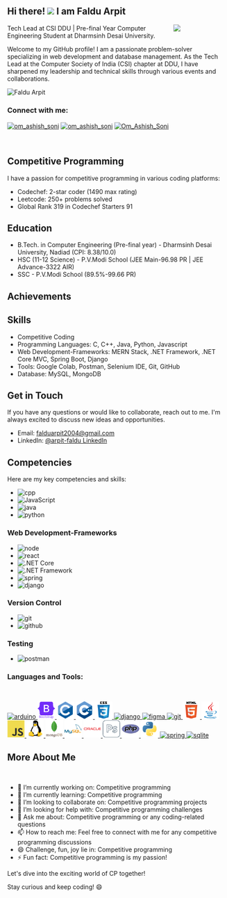 
<div>

## Hi there! <img src="https://media.giphy.com/media/cLGu3Icy4OImKOJpai/giphy.gif" width="32"> I am Faldu Arpit 

<img align='right' src="https://media1.giphy.com/media/St8Fupl4K8Lyl5E9G7/giphy.gif?cid=ecf05e47z9x7dwocmvenuctj07lj7sfrhua3xqsoklr0cch4&ep=v1_gifs_related&rid=giphy.gif&ct=s" width="24%">
Tech Lead at CSI DDU | Pre-final Year Computer Engineering Student at Dharmsinh Desai University.

Welcome to my GitHub profile! I am a passionate problem-solver specializing in web development and database management. As the Tech Lead at the Computer Society of India (CSI) chapter at DDU, I have sharpened my leadership and technical skills through various events and collaborations.
<p><img align="left" src="https://github-readme-stats.vercel.app/api/top-langs?username=ArpitFaldu&show_icons=true&locale=en&layout=compact" alt="Faldu Arpit" /></p>
</div>



<br/>

<h3 align="left">Connect with me:</h3>
<p align="left">
<a href="https://www.linkedin.com/in/arpit-faldu/" target="blank"><img align="center" src="https://raw.githubusercontent.com/rahuldkjain/github-profile-readme-generator/master/src/images/icons/Social/linked-in-alt.svg" alt="om_ashish_soni" height="30" width="40" /></a>
<a href="https://www.codechef.com/users/arpit_faldu" target="blank"><img align="center" src="https://cdn.jsdelivr.net/npm/simple-icons@3.1.0/icons/codechef.svg" alt="om_ashish_soni" height="30" width="40" /></a>
<a href="https://leetcode.com/u/Arpit_Faldu/" target="blank"><img align="center" src="https://raw.githubusercontent.com/rahuldkjain/github-profile-readme-generator/master/src/images/icons/Social/leet-code.svg" alt="Om_Ashish_Soni" height="30" width="40" /></a>
<!-- <a href="https://www.geeksforgeeks.org/user/vasuvekas46e/" target="blank"><img align="center" src="https://raw.githubusercontent.com/rahuldkjain/github-profile-readme-generator/master/src/images/icons/Social/geeks-for-geeks.svg" alt="oms279400" height="30" width="40" /></a>
 -->
</p>
<br>


## Competitive Programming

I have a passion for competitive programming in various coding platforms:

- Codechef: 2-star coder (1490 max rating)
- Leetcode: 250+ problems solved
- Global Rank 319 in Codechef Starters 91

## Education

- B.Tech. in Computer Engineering (Pre-final year) - Dharmsinh Desai University, Nadiad (CPI: 8.38/10.0)
- HSC (11-12 Science) - P.V.Modi School (JEE Main-96.98 PR | JEE Advance-3322 AIR)
- SSC - P.V.Modi School (89.5%-99.66 PR)

## Achievements



## Skills

- Competitive Coding
- Programming Languages: C, C++, Java, Python, Javascript
- Web Development-Frameworks: MERN Stack, .NET Framework, .NET Core MVC, Spring Boot, Django
- Tools: Google Colab, Postman, Selenium IDE, Git, GitHub
- Database: MySQL, MongoDB



<!--## Projects

Here are some noteworthy projects I've worked on:



1. **AI Search Engine - Anusandhan** (Web) [Source Code](https://github.com/om-ashish-soni/ai_search_engine)
   - Tech stack: Python , Streamlit, NodeJS, Playwright, Hugging Face Transformers, Mistral , Mixtral , LLM
   - Description: Anusandhan is an AI-powered search engine designed to provide real-time search capabilities with concise answers and reference sources. It features a frontend UI written in Streamlit for easy interaction and a backend API developed using Node.js.

2. **Vivechan AI For Spirtual Assistance** (Web) [Source Code](https://github.com/om-ashish-soni/vivechan-multilingual)
   - Tech stack: Python , Streamlit, FAISS , Hugging Face Transformers, Mistral , Mixtral , LLM
   - Description: Vivechan AI - a powerful AI capable of reasoning on Spiritual Matters, capable of QnA , Discussions on Spiritual Matters.

3. **TopShlok** (Web) [Source Code](https://github.com/om-ashish-soni/TopShlok) [Live Demo](https://topshlok.streamlit.app/)
   - Tech stack: Python , Streamlit, Sentence Transformers, Annoy Indices
   - Description: TopShlok : The AI assistant on Shrimad Bhagwad Geeta Ask any query and it will reply most insightful shlok meaning from Shrimad Bhagwad Geeta

4. **Competitive Coding Hub** (Web, Android, iOS)
   - Tech stack: MongoDB, Angular, Node.js, Express.js, Flutter, JWT, ACE lib
   - Description: A comprehensive platform for competitive programming and DSA practice, offering programming problems and solutions in C++, Python, and JavaScript.

5. **Network Graph Visualizer** (Web App)
   - Tech stack: SVG, jQuery, JavaScript
   - Description: An interactive web app for visualizing and downloading graphs with real-time updates and dynamic input modifications.

6. **Student GPA Predictor** (Web)
   - Tech stack: Linear Regression, Python, NumPy, PyTorch
   - Description: Developed an AI model using linear regression and Gradient Descent algorithm to predict a student's GPA based on their internal exam marks.
-->

## Get in Touch

If you have any questions or would like to collaborate, reach out to me. I'm always excited to discuss new ideas and opportunities.

- Email: [falduarpit2004@gmail.com](mailto:falduarpit2004@gmail.com)
- LinkedIn: [@arpit-faldu LinkedIn](https://www.linkedin.com/in/arpit-faldu/)
  
## Competencies


Here are my key competencies and skills:

- ![cpp](https://img.shields.io/badge/c%2B%2B-%2300599C.svg?style=for-the-badge&logo=c%2B%2B&logoColor=white)
- ![JavaScript](https://img.shields.io/badge/JavaScript-%23F7DF1E.svg?style=for-the-badge&logo=javascript&logoColor=black)
- ![java](https://img.shields.io/badge/java-%FFA500.svg?style=for-the-badge&logo=java&logoColor=white)
- ![python](https://img.shields.io/badge/python-%233776AB.svg?style=for-the-badge&logo=python&logoColor=white)

### Web Development-Frameworks
 
- ![node](https://img.shields.io/badge/node.js-%23339933.svg?style=for-the-badge&logo=node.js&logoColor=white) 
- ![react](https://img.shields.io/badge/react-%2361DAFB.svg?style=for-the-badge&logo=react&logoColor=white)
- ![.NET Core](https://img.shields.io/badge/.NET%20Core-512BD4.svg?style=for-the-badge&logo=.net&logoColor=white)
- ![.NET Framework](https://img.shields.io/badge/.NET%20Framework-512BD4.svg?style=for-the-badge&logo=.net&logoColor=white)
- ![spring](https://img.shields.io/badge/spring-%236DB33F.svg?style=for-the-badge&logo=spring&logoColor=white)
- ![django](https://img.shields.io/badge/django-%23092E20.svg?style=for-the-badge&logo=django&logoColor=white)



<!--
### Cloud Technologies

- ![gcp](https://img.shields.io/badge/Google%20Cloud-%234285F4.svg?style=for-the-badge&logo=google-cloud&logoColor=white) 
- ![docker](https://img.shields.io/badge/docker-%232496ED.svg?style=for-the-badge&logo=docker&logoColor=white) 
- ![aws](https://img.shields.io/badge/AWS-%23FF9900.svg?style=for-the-badge&logo=amazon-aws&logoColor=white) 
- ![heroku](https://img.shields.io/badge/heroku-%23430098.svg?style=for-the-badge&logo=heroku&logoColor=white)
-->  

### Version Control

- ![git](https://img.shields.io/badge/git-%23F05033.svg?style=for-the-badge&logo=git&logoColor=white) 
- ![github](https://img.shields.io/badge/github-%23181717.svg?style=for-the-badge&logo=github&logoColor=white) 


<!-- ### Machine Learning & Deep Learning -->

<!-- - ![scikit-learn](https://img.shields.io/badge/scikit--learn-%23F7931E.svg?style=for-the-badge&logo=scikit-learn&logoColor=white) scikit-learn -->
<!-- - ![pandas](https://img.shields.io/badge/pandas-%23150458.svg?style=for-the-badge&logo=pandas&logoColor=white) pandas -->
<!-- - ![pytorch](https://img.shields.io/badge/pytorch-%23EE4C2C.svg?style=for-the-badge&logo=pytorch&logoColor=white) PyTorch -->
<!-- - ![matplotlib](https://img.shields.io/badge/matplotlib-%23FF6C37.svg?style=for-the-badge&logo=matplotlib&logoColor=white) matplotlib -->
<!-- - ![colab](https://img.shields.io/badge/Google%20Colab-%23F9AB00.svg?style=for-the-badge&logo=google-colab&logoColor=white)  -->
<!-- - ![kaggle](https://img.shields.io/badge/kaggle-%2320BEFF.svg?style=for-the-badge&logo=kaggle&logoColor=white) Kaggle -->


### Testing

- ![postman](https://img.shields.io/badge/postman-%23FF6C37.svg?style=for-the-badge&logo=postman&logoColor=white)

<h3 align="left">Languages and Tools:</h3>
<br>
<p align="left"> 
  <a href="https://www.arduino.cc/" target="_blank" rel="noreferrer"> <img src="https://cdn.worldvectorlogo.com/logos/arduino-1.svg" alt="arduino" width="40" height="40"/> </a> 
  <a href="https://getbootstrap.com" target="_blank" rel="noreferrer"> <img src="https://raw.githubusercontent.com/devicons/devicon/master/icons/bootstrap/bootstrap-plain-wordmark.svg" alt="bootstrap" width="40" height="40"/> </a> 
  <a href="https://www.cprogramming.com/" target="_blank" rel="noreferrer"> <img src="https://raw.githubusercontent.com/devicons/devicon/master/icons/c/c-original.svg" alt="c" width="40" height="40"/> </a> 
  <a href="https://www.w3schools.com/cpp/" target="_blank" rel="noreferrer"> <img src="https://raw.githubusercontent.com/devicons/devicon/master/icons/cplusplus/cplusplus-original.svg" alt="cplusplus" width="40" height="40"/> </a> 
  <a href="https://www.w3schools.com/css/" target="_blank" rel="noreferrer"> <img src="https://raw.githubusercontent.com/devicons/devicon/master/icons/css3/css3-original-wordmark.svg" alt="css3" width="40" height="40"/> </a> 
  <a href="https://www.djangoproject.com/" target="_blank" rel="noreferrer"> <img src="https://cdn.worldvectorlogo.com/logos/django.svg" alt="django" width="40" height="40"/> </a> 
  <a href="https://www.figma.com/" target="_blank" rel="noreferrer"> <img src="https://www.vectorlogo.zone/logos/figma/figma-icon.svg" alt="figma" width="40" height="40"/> </a> 
  <a href="https://git-scm.com/" target="_blank" rel="noreferrer"> <img src="https://www.vectorlogo.zone/logos/git-scm/git-scm-icon.svg" alt="git" width="40" height="40"/> </a> 
  <a href="https://www.w3.org/html/" target="_blank" rel="noreferrer"> <img src="https://raw.githubusercontent.com/devicons/devicon/master/icons/html5/html5-original-wordmark.svg" alt="html5" width="40" height="40"/> </a> 
  <a href="https://www.java.com" target="_blank" rel="noreferrer"> <img src="https://raw.githubusercontent.com/devicons/devicon/master/icons/java/java-original.svg" alt="java" width="40" height="40"/> </a> 
  <a href="https://developer.mozilla.org/en-US/docs/Web/JavaScript" target="_blank" rel="noreferrer"> <img src="https://raw.githubusercontent.com/devicons/devicon/master/icons/javascript/javascript-original.svg" alt="javascript" width="40" height="40"/> </a> 
  <a href="https://www.linux.org/" target="_blank" rel="noreferrer"> <img src="https://raw.githubusercontent.com/devicons/devicon/master/icons/linux/linux-original.svg" alt="linux" width="40" height="40"/> 
  </a> 
  <a href="https://www.mongodb.com/" target="_blank" rel="noreferrer"> <img src="https://raw.githubusercontent.com/devicons/devicon/master/icons/mongodb/mongodb-original-wordmark.svg" alt="mongodb" width="40" height="40"/> </a> 
  <a href="https://www.mysql.com/" target="_blank" rel="noreferrer"> <img src="https://raw.githubusercontent.com/devicons/devicon/master/icons/mysql/mysql-original-wordmark.svg" alt="mysql" width="40" height="40"/> </a> 
  <a href="https://www.oracle.com/" target="_blank" rel="noreferrer"> <img src="https://raw.githubusercontent.com/devicons/devicon/master/icons/oracle/oracle-original.svg" alt="oracle" width="40" height="40"/> </a> 
  <a href="https://www.photoshop.com/en" target="_blank" rel="noreferrer"> <img src="https://raw.githubusercontent.com/devicons/devicon/master/icons/photoshop/photoshop-line.svg" alt="photoshop" width="40" height="40"/> </a> 
  <a href="https://www.php.net" target="_blank" rel="noreferrer"> <img src="https://raw.githubusercontent.com/devicons/devicon/master/icons/php/php-original.svg" alt="php" width="40" height="40"/> </a> 
  <a href="https://www.python.org" target="_blank" rel="noreferrer"> <img src="https://raw.githubusercontent.com/devicons/devicon/master/icons/python/python-original.svg" alt="python" width="40" height="40"/> </a> 
  <a href="https://spring.io/" target="_blank" rel="noreferrer"> <img src="https://www.vectorlogo.zone/logos/springio/springio-icon.svg" alt="spring" width="40" height="40"/> </a> 
  <a href="https://www.sqlite.org/" target="_blank" rel="noreferrer"> <img src="https://www.vectorlogo.zone/logos/sqlite/sqlite-icon.svg" alt="sqlite" width="40" height="40"/> </a> 
</p>




## More About Me
<br>

- 🔭 I’m currently working on: Competitive programming
- 🌱 I’m currently learning: Competitive programming
- 👯 I’m looking to collaborate on: Competitive programming projects
- 🤔 I’m looking for help with: Competitive programming challenges
- 💬 Ask me about: Competitive programming or any coding-related questions
- 📫 How to reach me: Feel free to connect with me for any competitive programming discussions
- 😄 Challenge, fun, joy lie in: Competitive programming
- ⚡ Fun fact: Competitive programming is my passion!
<!--
-  🔭 I’m currently working on: AI
- 🌱 I’m currently learning: AI
- 👯 I’m looking to collaborate on: AI projects
- 🤔 I’m looking for help with: AI challenges
- 💬 Ask me about: AI or any coding-related questions
- 📫 How to reach me: Feel free to connect with me for any AI discussions
- 😄 Challenge, fun, joy lie in: AI
- ⚡ Fun fact: AI is my passion!
-->
Let's dive into the exciting world of CP together!

Stay curious and keep coding! 😄




<!--
<img src="https://github-profile-trophy.vercel.app/?username=vasuvekariya">
-->
